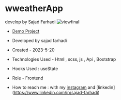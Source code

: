 # wweatherApp
develop by Sajad Farhadi
![viewfinal](https://user-images.githubusercontent.com/109727844/204102879-086fee63-9bda-43b2-a1aa-49879c3f2d39.jpg)

- [Demo Project]()

- Developed by sajad farhadi

- Created - 2023-5-20

- Technologies Used - Html , scss, js , Api , Bootstrap

- Hooks Used : useState 

- Role - Frontend

- How to reach me : with my [instagram](https://instagram.com/sajad.farhadi_web) and [linkedin]
(https://www.linkedin.com/in/sajad-farhadi)




